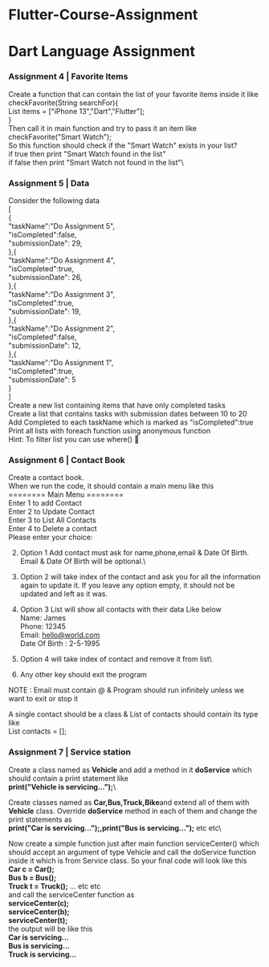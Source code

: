 # Flutter-Course-Assignment
# Dart Language Assignment

### Assignment 4 | Favorite Items

Create a function that can contain the list of your favorite items inside it like\
checkFavorite(String searchFor){\
List<String> items = ["iPhone 13","Dart","Flutter"];\
}\
Then call it in main function and try to pass it an item like\
checkFavorite("Smart Watch");\
So this function should check if the "Smart Watch" exists in your list?\
if true then print "Smart Watch found in the list"\
if false then print "Smart Watch not found in the list"\
  
### Assignment 5 | Data
Consider the following data\
[\
{\
"taskName":"Do Assignment 5",\
"isCompleted":false,\
"submissionDate": 29,\
},{\
"taskName":"Do Assignment 4",\
"isCompleted":true,\
"submissionDate": 26,\
},{\
"taskName":"Do Assignment 3",\
"isCompleted":true,\
"submissionDate": 19,\
},{\
"taskName":"Do Assignment 2",\
"isCompleted":false,\
"submissionDate": 12,\
},{\
"taskName":"Do Assignment 1",\
"isCompleted":true,\
"submissionDate": 5\
}\
]\
Create a new list containing items that have only completed tasks\
Create a list that contains tasks with submission dates between 10 to 20\
Add Completed to each taskName which is marked as "isCompleted":true\
Print all lists with foreach function using anonymous function\
Hint: To filter list you can use where() 🙂  

### Assignment 6 | Contact Book
Create a contact book.\
When we run the code, it should contain a main menu like this\
======== Main Menu ========\
Enter 1 to add Contact\
Enter 2 to Update Contact\
Enter 3 to List All Contacts\
Enter 4 to Delete a contact\
Please enter your choice:

2. Option 1 Add contact must ask for name,phone,email & Date Of Birth. Email & Date Of Birth will be optional.\

3. Option 2 will take index of the contact and ask you for all the information again to update it. If you leave any option empty, it should not be updated and left as it was.

4. Option 3 List will show all contacts with their data Like below\
Name: James\
Phone: 12345\
Email: hello@world.com\
Date Of Birth : 2-5-1995

5. Option 4 will take index of contact and remove it from list\

6. Any other key should exit the program

NOTE : Email must contain @ & Program should run infinitely unless we want to exit or stop it

A single contact should be a class & List of contacts should contain its type
like\
List<Contact> contacts = [];
  
### Assignment 7 | Service station

Create a class named as **Vehicle** and add a method in it **doService** which should contain a print statement like\
**print("Vehicle is servicing...");**\

Create classes named as **Car,Bus,Truck,Bike**and extend all of them with **Vehicle** class. Override **doService** method in each of them and change the print statements as\
**print("Car is servicing...");,print("Bus is servicing...");** etc etc\

Now create a simple function just after main function serviceCenter() which should accept an argument of type Vehicle and call the doService function inside it which is from Service class.
So your final code will look like this\
**Car c = Car();**\
**Bus b = Bus();**\
**Truck t = Truck();** ... etc etc\
and call the serviceCenter function as\
**serviceCenter(c);**\
**serviceCenter(b);**\
**serviceCenter(t);**\
the output will be like this\
**Car is servicing...**\
**Bus is servicing...**\
**Truck is servicing...**  
